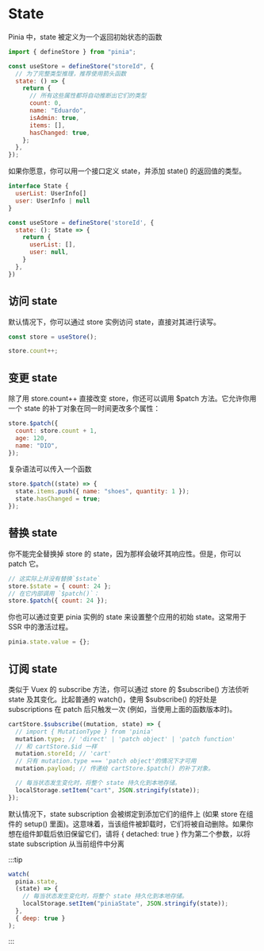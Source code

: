 # State

Pinia 中，state 被定义为一个返回初始状态的函数

```js
import { defineStore } from "pinia";

const useStore = defineStore("storeId", {
  // 为了完整类型推理，推荐使用箭头函数
  state: () => {
    return {
      // 所有这些属性都将自动推断出它们的类型
      count: 0,
      name: "Eduardo",
      isAdmin: true,
      items: [],
      hasChanged: true,
    };
  },
});
```

如果你愿意，你可以用一个接口定义 state，并添加 state() 的返回值的类型。

```js
interface State {
  userList: UserInfo[]
  user: UserInfo | null
}

const useStore = defineStore('storeId', {
  state: (): State => {
    return {
      userList: [],
      user: null,
    }
  },
})

```

## 访问 state

默认情况下，你可以通过 store 实例访问 state，直接对其进行读写。

```js
const store = useStore();

store.count++;
```

## 变更 state

除了用 store.count++ 直接改变 store，你还可以调用 $patch 方法。它允许你用一个 state 的补丁对象在同一时间更改多个属性：

```js
store.$patch({
  count: store.count + 1,
  age: 120,
  name: "DIO",
});
```

复杂语法可以传入一个函数

```js
store.$patch((state) => {
  state.items.push({ name: "shoes", quantity: 1 });
  state.hasChanged = true;
});
```

## 替换 state

你不能完全替换掉 store 的 state，因为那样会破坏其响应性。但是，你可以 patch 它。

```js
// 这实际上并没有替换`$state`
store.$state = { count: 24 };
// 在它内部调用 `$patch()`：
store.$patch({ count: 24 });
```

你也可以通过变更 pinia 实例的 state 来设置整个应用的初始 state。这常用于 SSR 中的激活过程。

```js
pinia.state.value = {};
```

## 订阅 state

类似于 Vuex 的 subscribe 方法，你可以通过 store 的 $subscribe() 方法侦听 state 及其变化。比起普通的 watch()，使用 $subscribe() 的好处是 subscriptions 在 patch 后只触发一次 (例如，当使用上面的函数版本时)。

```js
cartStore.$subscribe((mutation, state) => {
  // import { MutationType } from 'pinia'
  mutation.type; // 'direct' | 'patch object' | 'patch function'
  // 和 cartStore.$id 一样
  mutation.storeId; // 'cart'
  // 只有 mutation.type === 'patch object'的情况下才可用
  mutation.payload; // 传递给 cartStore.$patch() 的补丁对象。

  // 每当状态发生变化时，将整个 state 持久化到本地存储。
  localStorage.setItem("cart", JSON.stringify(state));
});
```

默认情况下，state subscription 会被绑定到添加它们的组件上 (如果 store 在组件的 setup() 里面)。这意味着，当该组件被卸载时，它们将被自动删除。如果你想在组件卸载后依旧保留它们，请将 { detached: true } 作为第二个参数，以将 state subscription 从当前组件中分离

:::tip

```js
watch(
  pinia.state,
  (state) => {
    // 每当状态发生变化时，将整个 state 持久化到本地存储。
    localStorage.setItem("piniaState", JSON.stringify(state));
  },
  { deep: true }
);
```

:::
